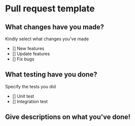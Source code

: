 # Pull request template

## What changes have you made?
Kindly select what changes you've made

- [] New features
- [] Update features
- [] Fix bugs

## What testing have you done?
Specify the tests you did

- [] Unit test
- [] Integration test


## Give descriptions on what you've done!

